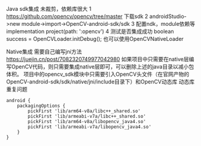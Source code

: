 

Java sdk集成  未裁剪，依赖库很大
1 https://github.com/opencv/opencv/tree/master 下载sdk
2 androidStudio->new module->import->OpenCV-android-sdk/sdk
3 配置ndk，module依赖等
implementation project(path: ':opencv')
4 测试是否集成成功
boolean success = OpenCVLoader.initDebug();
也可以使用OpenCVNativeLoader

Native集成   需要自己编写jni方法  https://juejin.cn/post/7082320749977042980
如果项目中只需要在native层编写OpenCV代码，则只需要集成native层即可，可以删除上述的java目录以减小包体积。
项目中的opencv_sdk模块中只需要引入OpenCV头文件（在官网产物的OpenCV-android-sdk/sdk/native/jni/include目录下）和OpenCV动态库
动态库重复问题
```
android {
    packagingOptions {
        pickFirst 'lib/arm64-v8a/libc++_shared.so'
        pickFirst 'lib/armeabi-v7a/libc++_shared.so'
        pickFirst 'lib/arm64-v8a/libopencv_java4.so'
        pickFirst 'lib/armeabi-v7a/libopencv_java4.so'
    }
}
```
